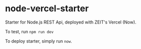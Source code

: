 # node-vercel-starter
Starter for Node.js REST Api, deployed with ZEIT's Vercel (Now).

To test, run `npm run dev`

To deploy starter, simply run `now`.
